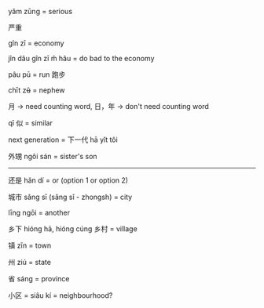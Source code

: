 


yǎm zūng = serious

严重

gîn zī = economy

jîn dâu gîn zī m̌ hâu = do bad to the economy


pâu pū = run
跑步

chīt zʉ̂ = nephew

月 -> need counting word, 日，年 -> don't need counting word



qī 似 = similar

next generation = 下一代 hā yǐt tôi

外甥 ngôi sán = sister's son

---

还是 hǎn dí = or (option 1 or option 2)

城市 sǎng sī (sǎng sǐ - zhongsh) = city

līng ngōi = another

乡下 hióng hā, hióng cúng 乡村 = village

镇 zīn = town

州 ziú = state

省 sáng = province

小区 = siâu kí = neighbourhood?
